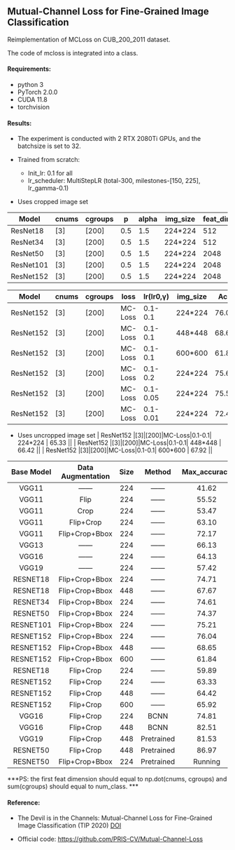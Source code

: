 ## Mutual-Channel Loss for Fine-Grained Image Classification

Reimplementation of MCLoss on CUB_200_2011 dataset. 

The code of mcloss is integrated into a class.

#### Requirements:

- python 3
- PyTorch 2.0.0
- CUDA 11.8
- torchvision

#### Results:

- The experiment is conducted with 2 RTX 2080Ti GPUs, and the batchsize is set to 32.
- Trained from scratch:
  - Init_lr: 0.1 for all
  - lr_scheduler: MultiStepLR (total-300, milestones-[150, 225], lr_gamma-0.1)

- Uses cropped image set

| Model     | cnums | cgroups | p    | alpha | img_size | feat_dim | Acc   |
| --------- | ----- | ------- | ---- | ----- | -------- | -------- | ----- |
| ResNet18  | [3]   | [200]   | 0.5  | 1.5   | 224\*224 | 512      | 74.71 |
| ResNet34  | [3]   | [200]   | 0.5  | 1.5   | 224\*224 | 512      | 74.61 |
| ResNet50  | [3]   | [200]   | 0.5  | 1.5   | 224\*224 | 2048     | 74.37 |
| ResNet101 | [3]   | [200]   | 0.5  | 1.5   | 224\*224 | 2048     | 75.21 |
| ResNet152 | [3]   | [200]   | 0.5  | 1.5   | 224\*224 | 2048     | 76.04 |

| Model     | cnums | cgroups | loss    | lr(lr0,γ) | img_size | Acc   |
| --------- | ----- | ------- | ------- | --------- | -------- | ----- |
| ResNet152 | [3]   | [200]   | MC-Loss | 0.1-0.1   | 224\*224 | 76.04 |
| ResNet152 | [3]   | [200]   | MC-Loss | 0.1-0.1   | 448\*448 | 68.65 |
| ResNet152 | [3]   | [200]   | MC-Loss | 0.1-0.1   | 600\*600 | 61.84 |
| ResNet152 | [3]   | [200]   | MC-Loss | 0.1-0.2   | 224\*224 | 75.63 |
| ResNet152 | [3]   | [200]   | MC-Loss | 0.1-0.05  | 224\*224 | 75.54 |
| ResNet152 | [3]   | [200]   | MC-Loss | 0.1-0.01  | 224\*224 | 72.47 |

- Uses uncropped image set
  | ResNet152  |[3]|[200]|MC-Loss|0.1-0.1| 224\*224  | 65.33 ||
  | ResNet152  |[3]|[200]|MC-Loss|0.1-0.1| 448\*448  | 66.42 ||
  | ResNet152  |[3]|[200]|MC-Loss|0.1-0.1| 600\*600  | 67.92 ||

| Base Model | Data Augmentation | Size |   Method   | Max_accuracy |
| :--------: | :---------------: | :--: | :--------: | :----------: |
|   VGG11    |        ——         | 224  |     ——     |    41.62     |
|   VGG11    |       Flip        | 224  |     ——     |    55.52     |
|   VGG11    |       Crop        | 224  |     ——     |    53.47     |
|   VGG11    |     Flip+Crop     | 224  |     ——     |    63.10     |
|   VGG11    |  Flip+Crop+Bbox   | 224  |     ——     |    72.17     |
|   VGG13    |        ——         | 224  |     ——     |    66.13     |
|   VGG16    |        ——         | 224  |     ——     |    64.13     |
|   VGG19    |        ——         | 224  |     ——     |    57.42     |
|  RESNET18  |  Flip+Crop+Bbox   | 224  |     ——     |    74.71     |
|  RESNET18  |  Flip+Crop+Bbox   | 448  |     ——     |    67.67     |
|  RESNET34  |  Flip+Crop+Bbox   | 224  |     ——     |    74.61     |
|  RESNET50  |  Flip+Crop+Bbox   | 224  |     ——     |    74.37     |
| RESNET101  |  Flip+Crop+Bbox   | 224  |     ——     |    75.21     |
| RESNET152  |  Flip+Crop+Bbox   | 224  |     ——     |    76.04     |
| RESNET152  |  Flip+Crop+Bbox   | 448  |     ——     |    68.65     |
| RESNET152  |  Flip+Crop+Bbox   | 600  |     ——     |    61.84     |
|  RESNET18  |     Flip+Crop     | 224  |     ——     |    59.89     |
| RESNET152  |     Flip+Crop     | 224  |     ——     |    63.33     |
| RESNET152  |     Flip+Crop     | 448  |     ——     |    64.42     |
| RESNET152  |     Flip+Crop     | 600  |     ——     |    65.92     |
|   VGG16    |     Flip+Crop     | 224  |    BCNN    |    74.81     |
|   VGG16    |     Flip+Crop     | 448  |    BCNN    |    82.51     |
|   VGG19    |     Flip+Crop     | 448  | Pretrained |    81.53     |
|  RESNET50  |     Flip+Crop     | 448  | Pretrained |    86.97     |
|  RESNET50  |  Flip+Crop+Bbox   | 224  | Pretrained |   Running    |


***PS: the first feat dimension should equal to np.dot(cnums, cgroups) and sum(cgroups) should equal to num_class. ***


#### Reference:

- The Devil is in the Channels: Mutual-Channel Loss for Fine-Grained Image Classification (TIP 2020) [DOI](https://doi.org/10.1109/TIP.2020.2973812)

- Official code: https://github.com/PRIS-CV/Mutual-Channel-Loss





